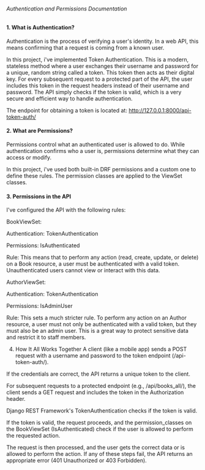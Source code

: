 ###### Authentication and Permissions Documentation
#### 1. What is Authentication?
Authentication is the process of verifying a user's identity. In a web API, this means confirming that a request is coming from a known user.

In this project, i've implemented Token Authentication. This is a modern, stateless method where a user exchanges their username and password for a unique, random string called a token.  This token then acts as their digital key. For every subsequent request to a protected part of the API, the user includes this token in the request headers instead of their username and password. The API simply checks if the token is valid, which is a very secure and efficient way to handle authentication.

The endpoint for obtaining a token is located at:
http://127.0.0.1:8000/api-token-auth/

#### 2. What are Permissions?
Permissions control what an authenticated user is allowed to do. While authentication confirms who a user is, permissions determine what they can access or modify.

In this project, i've used both built-in DRF permissions and a custom one to define these rules. The permission classes are applied to the ViewSet classes.

#### 3. Permissions in the API
I've configured the API with the following rules:

BookViewSet:

Authentication: TokenAuthentication

Permissions: IsAuthenticated

Rule: This means that to perform any action (read, create, update, or delete) on a Book resource, a user must be authenticated with a valid token. Unauthenticated users cannot view or interact with this data.

AuthorViewSet:

Authentication: TokenAuthentication

Permissions: IsAdminUser

Rule: This sets a much stricter rule. To perform any action on an Author resource, a user must not only be authenticated with a valid token, but they must also be an admin user. This is a great way to protect sensitive data and restrict it to staff members.

4. How It All Works Together
A client (like a mobile app) sends a POST request with a username and password to the token endpoint (/api-token-auth/).

If the credentials are correct, the API returns a unique token to the client.

For subsequent requests to a protected endpoint (e.g., /api/books_all/), the client sends a GET request and includes the token in the Authorization header.

Django REST Framework's TokenAuthentication checks if the token is valid.

If the token is valid, the request proceeds, and the permission_classes on the BookViewSet (IsAuthenticated) check if the user is allowed to perform the requested action.

The request is then processed, and the user gets the correct data or is allowed to perform the action. If any of these steps fail, the API returns an appropriate error (401 Unauthorized or 403 Forbidden).

